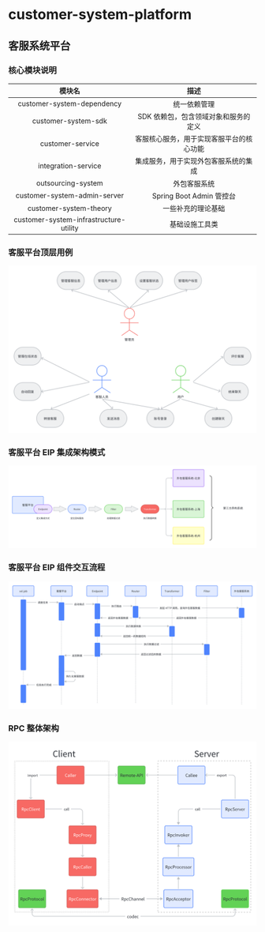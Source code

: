 # customer-system-platform

## 客服系统平台

### 核心模块说明

|                 模块名                 |                   描述                   |
| :------------------------------------: | :--------------------------------------: |
|       customer-system-dependency       |               统一依赖管理               |
|          customer-system-sdk           |   SDK 依赖包，包含领域对象和服务的定义   |
|            customer-service            | 客服核心服务，用于实现客服平台的核心功能 |
|          integration-service           |   集成服务，用于实现外包客服系统的集成   |
|           outsourcing-system           |               外包客服系统               |
|      customer-system-admin-server      |         Spring Boot Admin 管控台         |
|         customer-system-theory         |            一些补充的理论基础            |
| customer-system-infrastructure-utility |              基础设施工具类              |

### 客服平台顶层用例

![客服平台顶层用例](docs/客服平台顶层用例.png)



### 客服平台 EIP 集成架构模式

![客服平台EIP集成架构模式](docs/客服平台EIP集成架构模式.png)

### 客服平台 EIP 组件交互流程

![客服平台EIP组件交互流程](docs/客服平台EIP组件交互流程.png)

### RPC 整体架构

![RPC整体架构](docs/RPC整体架构.png)
